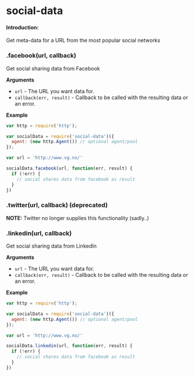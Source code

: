 social-data
====================================================

#### Introduction:
Get meta-data for a URL from the most popular social networks

### .facebook(url, callback)

Get social sharing data from Facebook

__Arguments__

* `url` - The URL you want data for.
* `callback(err, result)` - Callback to be called with the resulting data or an error.

__Example__

```js
var http = require('http');

var socialData = require('social-data')({
  agent: (new http.Agent()) // optional agent/pool
});

var url = 'http://www.vg.no/'

socialData.facebook(url, function(err, result) {
  if (!err) {
    // social shares data from facebook as result
  }
})
```

### .twitter(url, callback) (deprecated)

__NOTE:__ Twitter no longer supplies this functionality (sadly..)

### .linkedin(url, callback)

Get social sharing data from LinkedIn

__Arguments__

* `url` - The URL you want data for.
* `callback(err, result)` - Callback to be called with the resulting data or an error.

__Example__

```js
var http = require('http');

var socialData = require('social-data')({
  agent: (new http.Agent()) // optional agent/pool
});

var url = 'http://www.vg.no/'

socialData.linkedin(url, function(err, result) {
  if (!err) {
    // social shares data from facebook as result
  }
})
```
